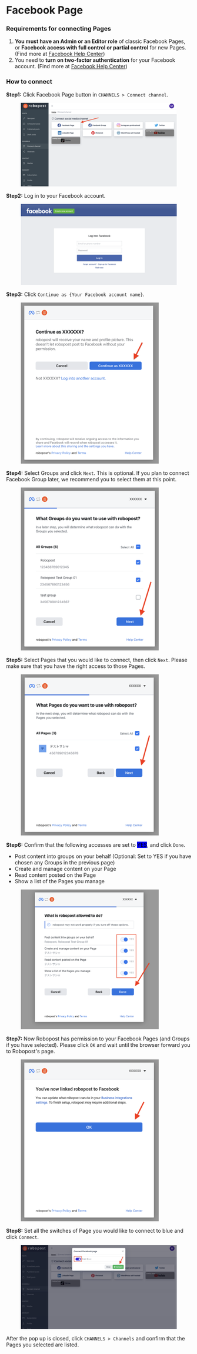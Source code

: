 # Facebook Page

### Requirements for connecting Pages

1. **You must have an Admin or an Editor role** of classic Facebook Pages, or **Facebook access with full control or partial control** for new Pages. (Find more at [Facebook Help Center](https://www.facebook.com/help/1206330326045914))
2. You need to **turn on two-factor authentication** for your Facebook account. (Find more at [Facebook Help Center](https://www.facebook.com/help/148233965247823))



### How to connect

**Step1:** Click Facebook Page button in `CHANNELS > Connect channel`.

<figure><img src="../../.gitbook/assets/channel_connect_fb_page.png" alt=""><figcaption></figcaption></figure>

**Step2:** Log in to your Facebook account.

<figure><img src="../../.gitbook/assets/Facebook Login Page.png" alt=""><figcaption></figcaption></figure>

**Step3:** Click `Continue as {Your Facebook account name}`.

<figure><img src="../../.gitbook/assets/Continue_as.png" alt="" width="375"><figcaption></figcaption></figure>

**Step4:** Select Groups and click `Next`. This is optional. If you plan to connect Facebook Group later, we recommend you to select them at this point.

<figure><img src="../../.gitbook/assets/What Groups.png" alt="" width="375"><figcaption></figcaption></figure>

**Step5:** Select Pages that you would like to connect, then click `Next`. Please make sure that you have the right access to those Pages.

<figure><img src="../../.gitbook/assets/What Pages.png" alt="" width="375"><figcaption></figcaption></figure>

**Step6:** Confirm that the following accesses are set to <mark style="background-color:blue;">YES</mark>, and click `Done`.

* Post content into groups on your behalf (Optional: Set to YES if you have chosen any Groups in the previous page)
* Create and manage content on your Page
* Read content posted on the Page
* Show a list of the Pages you manage

<figure><img src="../../.gitbook/assets/What is allowed.png" alt="" width="375"><figcaption></figcaption></figure>

**Step7:** Now Robopost has permission to your Facebook Pages (and Groups if you have selected). Please click `OK` and wait until the browser forward you to Robopost's page.

<figure><img src="../../.gitbook/assets/Facebook linked.png" alt="" width="375"><figcaption></figcaption></figure>

**Step8:** Set all the switches of Page you would like to connect to blue and click `Connect`.

<figure><img src="../../.gitbook/assets/Select Pages.png" alt=""><figcaption></figcaption></figure>

After the pop up is closed, click `CHANNELS > Channels` and confirm that the Pages you selected are listed.
